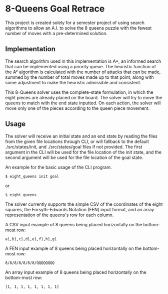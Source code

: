 # 8-Queens Goal Retrace
This project is created solely for a semester project of using search algorithms to allow an A.I. to solve the 8 queens puzzle with the fewest number of moves with a pre-determined solution.

## Implementation
The search algorithm used in this implementation is A*, an informed search that can be implemented using a priority queue. The heuristic function of the A* algorithm is calculated with the number of attacks that can be made, summed by the number of total moves made up to that point, along with some adjustment to make the heuristic admissible and consistent.

This 8-Queens solver uses the complete-state formulation, in which the eight pieces are already placed on the board. The solver will try to move the queens to match with the end state inputted. On each action, the solver will move only one of the pieces according to the queen piece movement.

## Usage
The solver will receive an initial state and an end state by reading the files from the given file locations through CLI, or will fallback to the default ./src/states/init, and ./src/states/goal files if not provided. The first argument in the CLI will be used for the file location of the init state, and the second argument will be used for the file location of the goal state.

An example for the basic usage of the CLI program.
```
$ eight_queens init goal
```
or
```
$ eight_queens
```

The solver currently supports the simple CSV of the coordinates of the eight squares, the Forsyth–Edwards Notation (FEN) input format, and an array representation of the queens's row for each column.

A CSV input example of 8 queens being placed horizontally on the bottom-most row:
```
a1,b1,c1,d1,e1,f1,h1,g1
```
A FEN input example of 8 queens being placed horizontally on the bottom-most row:
```
8/8/8/8/8/8/8/QQQQQQQQ
```
An array input example of 8 queens being placed horizontally on the bottom-most row:
```
[1, 1, 1, 1, 1, 1, 1, 1]
```
